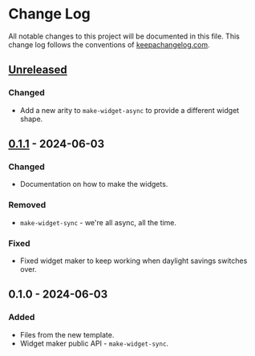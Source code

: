 # Change Log
All notable changes to this project will be documented in this file. This change log follows the conventions of [keepachangelog.com](http://keepachangelog.com/).

## [Unreleased]
### Changed
- Add a new arity to `make-widget-async` to provide a different widget shape.

## [0.1.1] - 2024-06-03
### Changed
- Documentation on how to make the widgets.

### Removed
- `make-widget-sync` - we're all async, all the time.

### Fixed
- Fixed widget maker to keep working when daylight savings switches over.

## 0.1.0 - 2024-06-03
### Added
- Files from the new template.
- Widget maker public API - `make-widget-sync`.

[Unreleased]: https://sourcehost.site/your-name/uitransacoes/compare/0.1.1...HEAD
[0.1.1]: https://sourcehost.site/your-name/uitransacoes/compare/0.1.0...0.1.1
